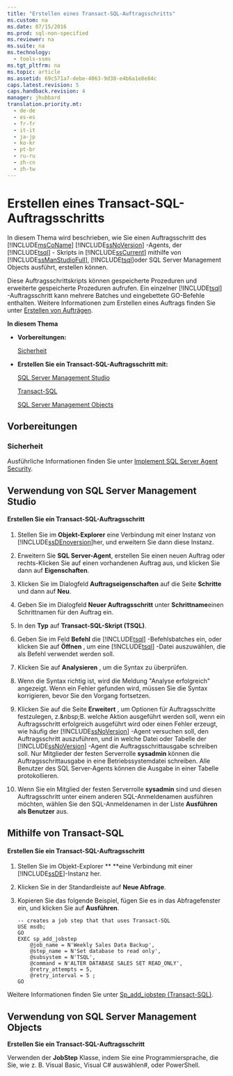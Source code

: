 ```yaml
---
title: "Erstellen eines Transact-SQL-Auftragsschritts"
ms.custom: na
ms.date: 07/15/2016
ms.prod: sql-non-specified
ms.reviewer: na
ms.suite: na
ms.technology: 
  - tools-ssms
ms.tgt_pltfrm: na
ms.topic: article
ms.assetid: 69c571a7-debe-4063-9d38-e4b6a1e8e84c
caps.latest.revision: 5
caps.handback.revision: 4
manager: jhubbard
translation.priority.mt: 
  - de-de
  - es-es
  - fr-fr
  - it-it
  - ja-jp
  - ko-kr
  - pt-br
  - ru-ru
  - zh-cn
  - zh-tw
---
```

# Erstellen eines Transact-SQL-Auftragsschritts
In diesem Thema wird beschrieben, wie Sie einen Auftragsschritt des [!INCLUDE[msCoName](../content/includes/msCoName_md.md)] [!INCLUDE[ssNoVersion](../content/includes/ssNoVersion_md.md)] -Agents, der [!INCLUDE[tsql](../content/includes/tsql_md.md)] - Skripts in [!INCLUDE[ssCurrent](../content/includes/ssCurrent_md.md)] mithilfe von [!INCLUDE[ssManStudioFull](../content/includes/ssManStudioFull_md.md)], [!INCLUDE[tsql](../content/includes/tsql_md.md)]oder SQL Server Management Objects ausführt, erstellen können.  
  
Diese Auftragsschrittskripts können gespeicherte Prozeduren und erweiterte gespeicherte Prozeduren aufrufen. Ein einzelner [!INCLUDE[tsql](../content/includes/tsql_md.md)] -Auftragsschritt kann mehrere Batches und eingebettete GO-Befehle enthalten. Weitere Informationen zum Erstellen eines Auftrags finden Sie unter [Erstellen von Aufträgen](../content/Create-Jobs.md).  
  
**In diesem Thema**  
  
-   **Vorbereitungen:**  
  
    [Sicherheit](#Security)  
  
-   **Erstellen Sie ein Transact\-SQL-Auftragsschritt mit:**  
  
    [SQL Server Management Studio](#SSMS)  
  
    [Transact-SQL](#TSQL)  
  
    [SQL Server Management Objects](#SMO)  
  
## <a name="BeforeYouBegin"></a>Vorbereitungen  
  
### <a name="Security"></a>Sicherheit  
Ausführliche Informationen finden Sie unter [Implement SQL Server Agent Security](../content/Implement-SQL-Server-Agent-Security.md).  
  
## <a name="SSMS"></a>Verwendung von SQL Server Management Studio  
  
#### Erstellen Sie ein Transact\-SQL-Auftragsschritt  
  
1.  Stellen Sie im **Objekt-Explorer** eine Verbindung mit einer Instanz von [!INCLUDE[ssDEnoversion](../content/includes/ssDEnoversion_md.md)]her, und erweitern Sie dann diese Instanz.  
  
2.  Erweitern Sie **SQL Server-Agent**, erstellen Sie einen neuen Auftrag oder rechts\-Klicken Sie auf einen vorhandenen Auftrag aus, und klicken Sie dann auf **Eigenschaften**.  
  
3.  Klicken Sie im Dialogfeld **Auftragseigenschaften** auf die Seite **Schritte** und dann auf **Neu**.  
  
4.  Geben Sie im Dialogfeld **Neuer Auftragsschritt** unter **Schrittname**einen Schrittnamen für den Auftrag ein.  
  
5.  In den **Typ** auf **Transact\-SQL-Skript (TSQL)**.  
  
6.  Geben Sie im Feld **Befehl** die [!INCLUDE[tsql](../content/includes/tsql_md.md)] -Befehlsbatches ein, oder klicken Sie auf **Öffnen** , um eine [!INCLUDE[tsql](../content/includes/tsql_md.md)] -Datei auszuwählen, die als Befehl verwendet werden soll.  
  
7.  Klicken Sie auf **Analysieren** , um die Syntax zu überprüfen.  
  
8.  Wenn die Syntax richtig ist, wird die Meldung "Analyse erfolgreich" angezeigt. Wenn ein Fehler gefunden wird, müssen Sie die Syntax korrigieren, bevor Sie den Vorgang fortsetzen.  
  
9. Klicken Sie auf die Seite **Erweitert** , um Optionen für Auftragsschritte festzulegen, z.&amp;nbsp;B. welche Aktion ausgeführt werden soll, wenn ein Auftragsschritt erfolgreich ausgeführt wird oder einen Fehler erzeugt, wie häufig der [!INCLUDE[ssNoVersion](../content/includes/ssNoVersion_md.md)] -Agent versuchen soll, den Auftragsschritt auszuführen, und in welche Datei oder Tabelle der [!INCLUDE[ssNoVersion](../content/includes/ssNoVersion_md.md)] -Agent die Auftragsschrittausgabe schreiben soll. Nur Mitglieder der festen Serverrolle **sysadmin** können die Auftragsschrittausgabe in eine Betriebssystemdatei schreiben. Alle Benutzer des SQL Server-Agents können die Ausgabe in einer Tabelle protokollieren.  
  
10. Wenn Sie ein Mitglied der festen Serverrolle **sysadmin** sind und diesen Auftragsschritt unter einem anderen SQL-Anmeldenamen ausführen möchten, wählen Sie den SQL-Anmeldenamen in der Liste **Ausführen als Benutzer** aus.  
  
## <a name="TSQL"></a>Mithilfe von Transact\-SQL  
  
#### Erstellen Sie ein Transact\-SQL-Auftragsschritt  
  
1.  Stellen Sie im Objekt-Explorer ** **eine Verbindung mit einer [!INCLUDE[ssDE](../content/includes/ssDE_md.md)]-Instanz her.  
  
2.  Klicken Sie in der Standardleiste auf **Neue Abfrage**.  
  
3.  Kopieren Sie das folgende Beispiel, fügen Sie es in das Abfragefenster ein, und klicken Sie auf **Ausführen**.  
  
    ```  
    -- creates a job step that that uses Transact-SQL  
    USE msdb;  
    GO  
    EXEC sp_add_jobstep  
        @job_name = N'Weekly Sales Data Backup',  
        @step_name = N'Set database to read only',  
        @subsystem = N'TSQL',  
        @command = N'ALTER DATABASE SALES SET READ_ONLY',   
        @retry_attempts = 5,  
        @retry_interval = 5 ;  
    GO  
    ```  
  
Weitere Informationen finden Sie unter [Sp_add_jobstep (Transact-SQL)](assetId:///97900032-523d-49d6-9865-2734fba1c755).  
  
## <a name="SMO"></a>Verwendung von SQL Server Management Objects  
**Erstellen Sie ein Transact\-SQL-Auftragsschritt**  
  
Verwenden der **JobStep** Klasse, indem Sie eine Programmiersprache, die Sie, wie z. B. Visual Basic, Visual C# auswählen\#, oder PowerShell.  
  
